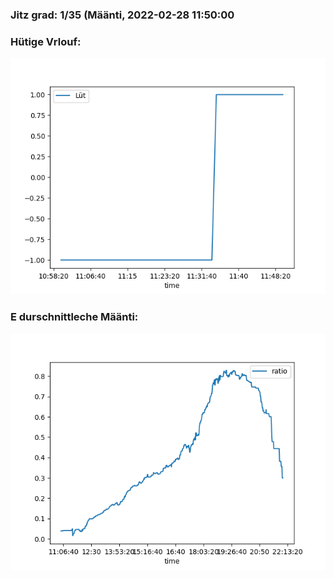 ### Jitz grad: 1/35 (Määnti, 2022-02-28 11:50:00

### Hütige Vrlouf:
![Graph](Today.png)

### E durschnittleche Määnti:
![Graph](Määnti.png)